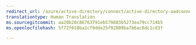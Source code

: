 ```yaml
---
redirect_url: /azure/active-directory/connect/active-directory-aadconnectsync-best-practices-changing-default-configuration
translationtype: Human Translation
ms.sourcegitcommit: aa20b20c86763791eb579883b5273ea79cc714b5
ms.openlocfilehash: 5f72f010ba2cf9dde25f92809ba7b6ac6dc1cd3f

---
```




<!--HONumber=Dec16_HO3-->


